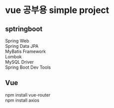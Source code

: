 # vue 공부용 simple project
## sptringboot 
Spring Web <br>
Spring Data JPA <br>
MyBatis Framework <br>
Lombok <br>
MySQL Driver <br>
Spring Boot Dev Tools 

## Vue
npm install vue-router <br>
npm install axios 
